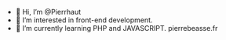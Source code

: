 - 👋 Hi, I’m @Pierrhaut
- 👀 I’m interested in front-end development.
- 🌱 I’m currently learning PHP and JAVASCRIPT.
<a> pierrebeasse.fr </a>
<!---
Pierrhaut/Pierrhaut is a ✨ special ✨ repository because its `README.md` (this file) appears on your GitHub profile.
You can click the Preview link to take a look at your changes.
--->
